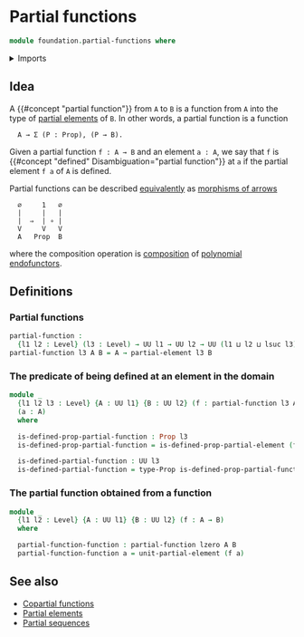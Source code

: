 # Partial functions

```agda
module foundation.partial-functions where
```

<details><summary>Imports</summary>

```agda
open import foundation.partial-elements
open import foundation.propositions
open import foundation.universe-levels
```

</details>

## Idea

A {{#concept "partial function"}} from `A` to `B` is a function from `A` into
the type of [partial elements](foundation.partial-elements.md) of `B`. In other
words, a partial function is a function

```text
  A → Σ (P : Prop), (P → B).
```

Given a partial function `f : A → B` and an element `a : A`, we say that `f` is
{{#concept "defined" Disambiguation="partial function"}} at `a` if the partial
element `f a` of `A` is defined.

Partial functions can be described
[equivalently](foundation-core.equivalences.md) as
[morphisms of arrows](foundation.morphisms-arrows.md)

```text
  ∅     1   ∅
  |     |   |
  |  ⇒  | ∘ |
  V     V   V
  A   Prop  B
```

where the composition operation is
[composition](species.composition-cauchy-series-species-of-types.md) of
[polynomial endofunctors](trees.polynomial-endofunctors.md).

## Definitions

### Partial functions

```agda
partial-function :
  {l1 l2 : Level} (l3 : Level) → UU l1 → UU l2 → UU (l1 ⊔ l2 ⊔ lsuc l3)
partial-function l3 A B = A → partial-element l3 B
```

### The predicate of being defined at an element in the domain

```agda
module _
  {l1 l2 l3 : Level} {A : UU l1} {B : UU l2} (f : partial-function l3 A B)
  (a : A)
  where

  is-defined-prop-partial-function : Prop l3
  is-defined-prop-partial-function = is-defined-prop-partial-element (f a)

  is-defined-partial-function : UU l3
  is-defined-partial-function = type-Prop is-defined-prop-partial-function
```

### The partial function obtained from a function

```agda
module _
  {l1 l2 : Level} {A : UU l1} {B : UU l2} (f : A → B)
  where

  partial-function-function : partial-function lzero A B
  partial-function-function a = unit-partial-element (f a)
```

## See also

- [Copartial functions](foundation.copartial-functions.md)
- [Partial elements](foundation.partial-elements.md)
- [Partial sequences](foundation.partial-sequences.md)
